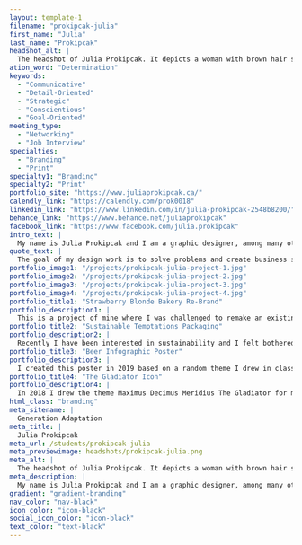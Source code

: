 ```yaml
---
layout: template-1
filename: "prokipcak-julia"
first_name: "Julia"
last_name: "Prokipcak"
headshot_alt: |
  The headshot of Julia Prokipcak. It depicts a woman with brown hair smiling. She is wearing a dark button-up shirt with grey illustrations of animals.
ation_word: "Determination"
keywords:
  - "Communicative"
  - "Detail-Oriented"
  - "Strategic"
  - "Conscientious"
  - "Goal-Oriented"
meeting_type:
  - "Networking"
  - "Job Interview"
specialties:
  - "Branding"
  - "Print"
specialty1: "Branding"
specialty2: "Print"
portfolio_site: "https://www.juliaprokipcak.ca/"
calendly_link: "https://calendly.com/prok0018"
linkedin_link: "https://www.linkedin.com/in/julia-prokipcak-2548b8200/"
behance_link: "https://www.behance.net/juliaprokipcak"
facebook_link: "https://www.facebook.com/julia.prokipcak"
intro_text: |
  My name is Julia Prokipcak and I am a graphic designer, among many other things. Doing what I love is the most important rule to live by and I’m always excited to take on new challenges.
quote_text: |
  The goal of my design work is to solve problems and create business solutions.
portfolio_image1: "/projects/prokipcak-julia-project-1.jpg"
portfolio_image2: "/projects/prokipcak-julia-project-2.jpg"
portfolio_image3: "/projects/prokipcak-julia-project-3.jpg"
portfolio_image4: "/projects/prokipcak-julia-project-4.jpg"
portfolio_title1: "Strawberry Blonde Bakery Re-Brand"
portfolio_description1: |
  This is a project of mine where I was challenged to remake an existing logo and brand. I reached out to Strawberry Blonde and began to research and sketch ideas to better represent their brand.
portfolio_title2: "Sustainable Temptations Packaging"
portfolio_description2: |
  Recently I have been interested in sustainability and I felt bothered by the use of plastic in pet food packaging. That inspired me to re-designed Temptations packaging to use paperboard instead.
portfolio_title3: "Beer Infographic Poster"
portfolio_description3: |
  I created this poster in 2019 based on a random theme I drew in class. I enjoyed the challenge of researching and bringing this information to life, the hardest part being fitting all the content in.
portfolio_title4: "The Gladiator Icon"
portfolio_description4: |
  In 2018 I drew the theme Maximus Decimus Meridius The Gladiator for my icon project. After several rounds of sketching and research I came up with the design that I’m still proud of.
html_class: "branding"
meta_sitename: |
  Generation Adaptation
meta_title: |
  Julia Prokipcak
meta_url: /students/prokipcak-julia
meta_previewimage: headshots/prokipcak-julia.png
meta_alt: |
  The headshot of Julia Prokipcak. It depicts a woman with brown hair smiling. She is wearing a dark button-up shirt with grey illustrations of animals.
meta_description: |
  My name is Julia Prokipcak and I am a graphic designer, among many other things. Doing what I love is the most important rule to live by and I’m always excited to take on new challenges.
gradient: "gradient-branding"
nav_color: "nav-black"
icon_color: "icon-black"
social_icon_color: "icon-black"
text_color: "text-black"
---
```

